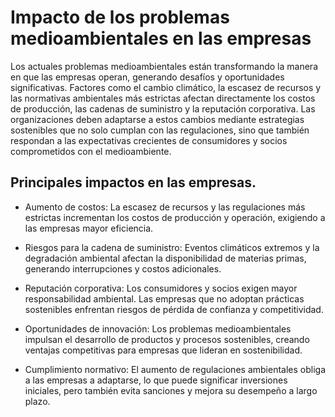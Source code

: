 # Impacto de los problemas medioambientales en las empresas
Los actuales problemas medioambientales están transformando la manera en que las empresas operan, generando desafíos y oportunidades significativas. Factores como el cambio climático, la escasez de recursos y las normativas ambientales más estrictas afectan directamente los costos de producción, las cadenas de suministro y la reputación corporativa. Las organizaciones deben adaptarse a estos cambios mediante estrategias sostenibles que no solo cumplan con las regulaciones, sino que también respondan a las expectativas crecientes de consumidores y socios comprometidos con el medioambiente.

## Principales impactos en las empresas.
* Aumento de costos:
La escasez de recursos y las regulaciones más estrictas incrementan los costos de producción y operación, exigiendo a las empresas mayor eficiencia.

* Riesgos para la cadena de suministro:
Eventos climáticos extremos y la degradación ambiental afectan la disponibilidad de materias primas, generando interrupciones y costos adicionales.

* Reputación corporativa:
Los consumidores y socios exigen mayor responsabilidad ambiental. Las empresas que no adoptan prácticas sostenibles enfrentan riesgos de pérdida de confianza y competitividad.

* Oportunidades de innovación:
Los problemas medioambientales impulsan el desarrollo de productos y procesos sostenibles, creando ventajas competitivas para empresas que lideran en sostenibilidad.

* Cumplimiento normativo:
El aumento de regulaciones ambientales obliga a las empresas a adaptarse, lo que puede significar inversiones iniciales, pero también evita sanciones y mejora su desempeño a largo plazo.
